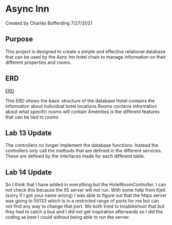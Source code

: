 # Async Inn
Created by Charles Bofferding
7/27/2021

## Purpose
This project is designed to create a simple and effective relational database that 
can be used by the Asnc Inn hotel chain to manage information on their different
properties and rooms.

## ERD
[ERD](async-inn-erd.png)

This ERD shows the basic structure of the database
Hotel contains the information about individual hotel locations
Rooms contains information about what specific rooms will contain
Amenities is the different features that can be tied to rooms

## Lab 13 Update
The controllers no longer implement the database functions. Instead the controllers only call
the methods that are defined in the different services. These are defined by the interfaces
made for each different table.

## Lab 14 Update
So I think that I have added in everything but the HotelRoomController. I can not check this because the 
IIS server will not run. With some help from Kjell (sorry if I got your name wrong) I was able to figure out
that the https server was going to 55133 which is in a restricted range of ports for me but can not find any
way to change that port. We both tried to troubleshoot that but they had to catch a bus and I did not get
inspiration afterwards so I did the coding as best I could without being able to run the server.